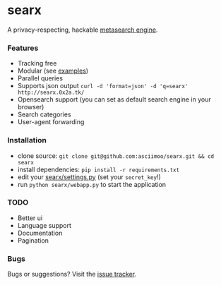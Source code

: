 searx
=====

A privacy-respecting, hackable [metasearch engine](https://en.wikipedia.org/wiki/Metasearch_engine).

### Features

* Tracking free
* Modular (see [examples](https://github.com/asciimoo/searx/blob/master/examples))
* Parallel queries
* Supports json output `curl -d 'format=json' -d 'q=searx' http://searx.0x2a.tk/`
* Opensearch support (you can set as default search engine in your browser)
* Search categories
* User-agent forwarding

### Installation

* clone source: `git clone git@github.com:asciimoo/searx.git && cd searx`
* install dependencies: `pip install -r requirements.txt`
* edit your [searx/settings.py](https://github.com/asciimoo/searx/blob/master/searx/settings.py) (set your `secret_key`!)
* run `python searx/webapp.py` to start the application

### TODO

* Better ui
* Language support
* Documentation
* Pagination


### Bugs

Bugs or suggestions? Visit the [issue tracker](https://github.com/asciimoo/searx/issues).

